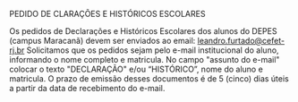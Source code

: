 PEDIDO DE CLARAÇÕES E HISTÓRICOS ESCOLARES

Os pedidos de Declarações e Históricos Escolares dos alunos do DEPES (campus Maracanã) devem ser enviados ao email: leandro.furtado@cefet-rj.br
Solicitamos que os pedidos sejam pelo e-mail institucional do aluno, informando o nome completo e matricula.
No campo "assunto do e-mail" colocar o texto "DECLARAÇÃO" e/ou “HISTÓRICO”, nome do aluno e matricula.
O prazo de emissão desses documentos é de 5 (cinco) dias úteis a partir da data de recebimento do e-mail.
